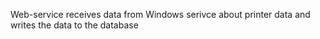 Web-service receives data from Windows serivce about printer data and writes the data to the database

